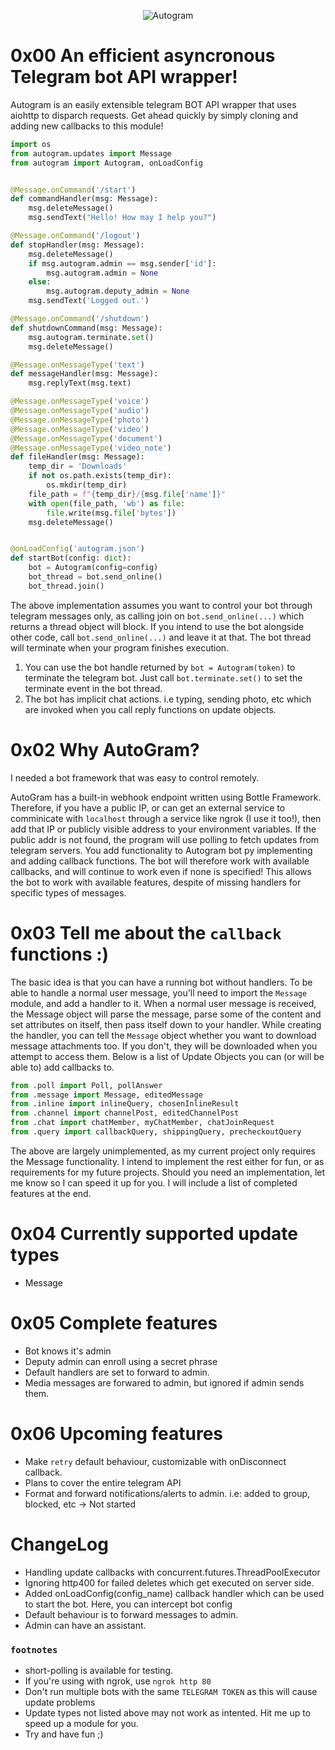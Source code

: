 <p style="text-align: center;">
    <img src="https://raw.githubusercontent.com/sp3rtah/autogram/main/autogram.png" align="middle" alt="Autogram">
<p>

# 0x00 An efficient asyncronous Telegram bot API wrapper!
Autogram is an easily extensible telegram BOT API wrapper that uses aiohttp to disparch requests. Get ahead quickly by simply cloning and adding new callbacks to this module!

```python
import os
from autogram.updates import Message
from autogram import Autogram, onLoadConfig


@Message.onCommand('/start')
def commandHandler(msg: Message):
    msg.deleteMessage()
    msg.sendText("Hello! How may I help you?")

@Message.onCommand('/logout')
def stopHandler(msg: Message):
    msg.deleteMessage()
    if msg.autogram.admin == msg.sender['id']:
        msg.autogram.admin = None
    else:
        msg.autogram.deputy_admin = None
    msg.sendText('Logged out.')

@Message.onCommand('/shutdown')
def shutdownCommand(msg: Message):
    msg.autogram.terminate.set()
    msg.deleteMessage()

@Message.onMessageType('text')
def messageHandler(msg: Message):
    msg.replyText(msg.text)

@Message.onMessageType('voice')
@Message.onMessageType('audio')
@Message.onMessageType('photo')
@Message.onMessageType('video')
@Message.onMessageType('document')
@Message.onMessageType('video_note')
def fileHandler(msg: Message):
    temp_dir = 'Downloads'
    if not os.path.exists(temp_dir):
        os.mkdir(temp_dir)
    file_path = f"{temp_dir}/{msg.file['name']}"
    with open(file_path, 'wb') as file:
        file.write(msg.file['bytes'])
    msg.deleteMessage()


@onLoadConfig('autogram.json')
def startBot(config: dict):
    bot = Autogram(config=config)
    bot_thread = bot.send_online()
    bot_thread.join()
```
The above implementation assumes you want to control your bot through telegram messages only, as calling join on `bot.send_online(...)` which returns a thread object will block. If you intend to use the bot alongside other code, call `bot.send_online(...)` and leave it at that. The bot thread will terminate when your program finishes execution. 
1. You can use the bot handle returned by `bot = Autogram(token)` to terminate the telegram bot. Just call `bot.terminate.set()` to set the terminate event in the bot thread.
2. The bot has implicit chat actions. i.e typing, sending photo, etc which are invoked when you call reply functions on update objects.

# 0x02 Why AutoGram?
I needed a bot framework that was easy to control remotely.

AutoGram has a built-in webhook endpoint written using Bottle Framework. Therefore, if you have a public IP, or can get an external service to comminicate with `localhost` through a service like ngrok (I use it too!), then add that IP or publicly visible address to your environment variables. If the public addr is not found, the program will use polling to fetch updates from telegram servers.
You add functionality to Autogram bot py implementing and adding callback functions. The bot will therefore work with available callbacks, and will continue to work even if none is specified! This allows the bot to work with available features, despite of missing handlers for specific types of messages.


# 0x03 Tell me about the `callback` functions :)
The basic idea is that you can have a running bot without handlers. To be able to handle a normal user message, you'll need to import the `Message` module, and add a handler to it. When a normal user message is received, the Message object will parse the message, parse some of the content and set attributes on itself, then pass itself down to your handler. While creating the handler, you can tell the `Message` object whether you want to download message attachments too. If you don't, they will be downloaded when you attempt to access them. Below is a list of Update Objects you can (or will be able to) add callbacks to.

```python
from .poll import Poll, pollAnswer
from .message import Message, editedMessage
from .inline import inlineQuery, chosenInlineResult
from .channel import channelPost, editedChannelPost
from .chat import chatMember, myChatMember, chatJoinRequest
from .query import callbackQuery, shippingQuery, precheckoutQuery
```

The above are largely unimplemented, as my current project only requires the Message functionality. I intend to implement the rest either for fun, or as requirements for my future projects. Should you need an implementation, let me know so I can speed it up for you. I will include a list of completed features at the end.

# 0x04 Currently supported update types
- Message

# 0x05 Complete features
- Bot knows it's admin
- Deputy admin can enroll using a secret phrase
- Default handlers are set to forward to admin.
- Media messages are forwared to admin, but ignored if admin sends them.

# 0x06 Upcoming features
- Make `retry` default behaviour, customizable with onDisconnect callback.
- Plans to cover the entire telegram API
- Format and forward notifications/alerts to admin. i.e: added to group, blocked, etc -> Not started

# ChangeLog
- Handling update callbacks with concurrent.futures.ThreadPoolExecutor
- Ignoring http400 for failed deletes which get executed on server side.
- Added onLoadConfig(config_name) callback handler which can be used to start the bot. Here, you can intercept bot config
- Default behaviour is to forward messages to admin.
- Admin can have an assistant.

### `footnotes`
- short-polling is available for testing.
- If you're using with ngrok, use `ngrok http 80`
- Don't run multiple bots with the same `TELEGRAM TOKEN` as this will cause update problems
- Update types not listed above may not work as intented. Hit me up to speed up a module for you.
- Try and have fun ;)

